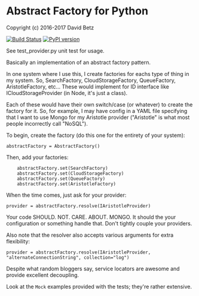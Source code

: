 # Abstract Factory for Python

Copyright (c) 2016-2017 David Betz

[![Build Status](https://travis-ci.org/davidbetz/pyabstractfactory.svg?branch=master)](https://travis-ci.org/davidbetz/pyabstractfactory)
[![PyPI version](https://badge.fury.io/py/abstractfactory.svg)](https://badge.fury.io/py/abstractfactory)

See test_provider.py unit test for usage.

Basically an implementation of an abstract factory pattern.

In one system where I use this, I create factories for eachs type of thing in my system. So, SearchFactory, CloudStorageFactory, QueueFactory, AristotleFactory, etc... These would implement for ID interface like ICloudStorageProvider (in Node, it's just a class).

Each of these would have their own switch/case (or whatever) to create the factory for it. So, for example, I may have config in a YAML file specifying that I want to use Mongo for my Aristotle provider ("Aristotle" is what most people incorrectly call "NoSQL").

To begin, create the factory (do this one for the entirety of your system):

    abstractFactory = AbstractFactory()

Then, add your factories:

        abstractFactory.set(SearchFactory)
        abstractFactory.set(CloudStorageFactory)
        abstractFactory.set(QueueFactory)
        abstractFactory.set(AristotleFactory)

When the time comes, just ask for your provider:

    provider = abstractFactory.resolve(IAristotleProvider)

Your code SHOULD. NOT. CARE. ABOUT. MONGO. It should the your configuration or something handle that. Don't tightly couple your providers.

Also note that the resolver also accepts various arguments for extra flexibility:

    provider = abstractFactory.resolve(IAristotleProvider, "alternateConnectionString", collection="log") 

Despite what random bloggers say, service locators are awesome and provide excellent decoupling.

Look at the `Mock` examples provided with the tests; they're rather extensive.